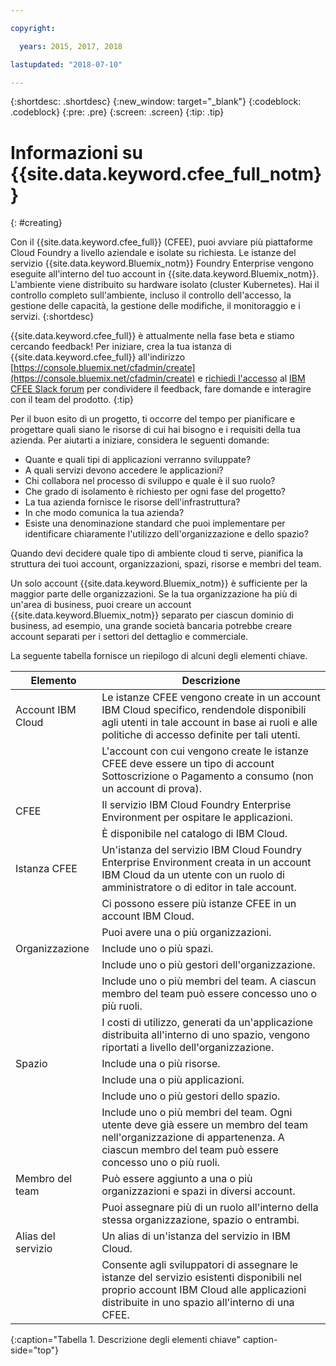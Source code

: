 ```yaml
---

copyright:

  years: 2015, 2017, 2018

lastupdated: "2018-07-10"

---
```


{:shortdesc: .shortdesc}
{:new_window: target="_blank"}
{:codeblock: .codeblock}
{:pre: .pre}
{:screen: .screen}
{:tip: .tip}

# Informazioni su {{site.data.keyword.cfee_full_notm}}
{: #creating}

Con il {{site.data.keyword.cfee_full}} (CFEE), puoi avviare più piattaforme Cloud Foundry a livello aziendale e isolate su richiesta. Le istanze del servizio {{site.data.keyword.Bluemix_notm}} Foundry Enterprise vengono eseguite all'interno del tuo account in {{site.data.keyword.Bluemix_notm}}. L'ambiente viene distribuito su hardware isolato (cluster Kubernetes). Hai il controllo completo sull'ambiente, incluso il controllo dell'accesso, la gestione delle capacità, la gestione delle modifiche, il monitoraggio e i servizi.
{:shortdesc}

{{site.data.keyword.cfee_full}} è attualmente nella fase beta e stiamo cercando feedback! Per iniziare, crea la tua istanza di {{site.data.keyword.cfee_full}} all'indirizzo [https://console.bluemix.net/cfadmin/create](https://console.bluemix.net/cfadmin/create) e [richiedi l'accesso](http://ibm.biz/cfee-forum-signup) al [IBM CFEE Slack forum](https://ibm-cfee.slack.com) per condividere il feedback, fare domande e interagire con il team del prodotto.
{:tip}

Per il buon esito di un progetto, ti occorre del tempo per pianificare e progettare quali siano le risorse di cui hai bisogno e i requisiti della tua azienda. Per aiutarti a iniziare, considera le seguenti domande: 

* Quante e quali tipi di applicazioni verranno sviluppate? 
* A quali servizi devono accedere le applicazioni? 
* Chi collabora nel processo di sviluppo e quale è il suo ruolo? 
* Che grado di isolamento è richiesto per ogni fase del progetto? 
* La tua azienda fornisce le risorse dell'infrastruttura? 
* In che modo comunica la tua azienda? 
* Esiste una denominazione standard che puoi implementare per identificare chiaramente l'utilizzo dell'organizzazione e dello spazio? 

Quando devi decidere quale tipo di ambiente cloud ti serve, pianifica la struttura dei tuoi account, organizzazioni, spazi, risorse e membri del team. 

Un solo account {{site.data.keyword.Bluemix_notm}} è sufficiente per la maggior parte delle organizzazioni. Se la tua organizzazione ha più di un'area di business, puoi creare un account {{site.data.keyword.Bluemix_notm}} separato per ciascun dominio di business, ad esempio, una grande società bancaria potrebbe creare account separati per i settori del dettaglio e commerciale.

La seguente tabella fornisce un riepilogo di alcuni degli elementi chiave. 

| Elemento   | Descrizione |
|-----------|---------------|
| Account IBM Cloud | Le istanze CFEE vengono create in un account IBM Cloud specifico, rendendole disponibili agli utenti in tale account in base ai ruoli e alle politiche di accesso definite per tali utenti. |
|| L'account con cui vengono create le istanze CFEE deve essere un tipo di account Sottoscrizione o Pagamento a consumo (non un account di prova).  |
| CFEE | Il servizio IBM Cloud Foundry Enterprise Environment per ospitare le applicazioni. |
|| È disponibile nel catalogo di IBM Cloud. |
| Istanza CFEE | Un'istanza del servizio IBM Cloud Foundry Enterprise Environment creata in un account IBM Cloud da un utente con un ruolo di amministratore o di editor in tale account. |
|| Ci possono essere più istanze CFEE in un account IBM Cloud. |
|| Puoi avere una o più organizzazioni. |
| Organizzazione | Include uno o più spazi. |
|| Include uno o più gestori dell'organizzazione. |
|| Include uno o più membri del team. A ciascun membro del team può essere concesso uno o più ruoli. |
|| I costi di utilizzo, generati da un'applicazione distribuita all'interno di uno spazio, vengono riportati a livello dell'organizzazione. |
| Spazio | Include una o più risorse. |
|| Include una o più applicazioni. |
|| Include uno o più gestori dello spazio. |
|| Include uno o più membri del team. Ogni utente deve già essere un membro del team nell'organizzazione di appartenenza. A ciascun membro del team può essere concesso uno o più ruoli. |
| Membro del team | Può essere aggiunto a una o più organizzazioni e spazi in diversi account. |
|| Puoi assegnare più di un ruolo all'interno della stessa organizzazione, spazio o entrambi. |
| Alias del servizio | Un alias di un'istanza del servizio in IBM Cloud. |
|| Consente agli sviluppatori di assegnare le istanze del servizio esistenti disponibili nel proprio account IBM Cloud alle applicazioni distribuite in uno spazio all'interno di una CFEE.|
{:caption="Tabella 1. Descrizione degli elementi chiave" caption-side="top"}

